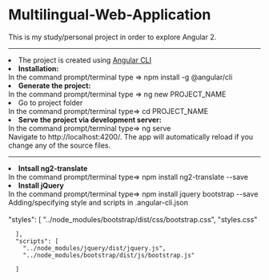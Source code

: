 # Multilingual-Web-Application

This is my study/personal project in order to explore Angular 2.

<hr>
<li> The project is created using <a href ="https://github.com/angular/angular-cli">Angular CLI</a> </li>
<li> <b>Installation: </b></li>
In the command prompt/terminal type => npm install -g @angular/cli <br/>
<li> <b>Generate the project: </b> </li>
In the command prompt/terminal type => ng new PROJECT_NAME <br/>
<li> Go to project folder </li>
In the command prompt/terminal type=> cd PROJECT_NAME <br/>
<li> <b>Serve the project via development server: </b> </li>
In the command prompt/terminal type=> ng serve <br/>
Navigate to http://localhost:4200/. The app will automatically reload if you change any of the source files. <br/>
<hr>
<li><b>Intsall ng2-translate </b></li>
In the command prompt/terminal type=> npm install ng2-translate --save
<li> <b>Install jQuery </b></li>
In the command prompt/terminal type=> npm install jquery bootstrap --save
<br/>
Adding/specifying style and scripts in .angular-cli.json <br/>
<br/>
"styles": [
        "../node_modules/bootstrap/dist/css/bootstrap.css", 
        "styles.css"
        
      ],
      "scripts": [
        "../node_modules/jquery/dist/jquery.js",
        "../node_modules/bootstrap/dist/js/bootstrap.js"

      ] 
<br/>



